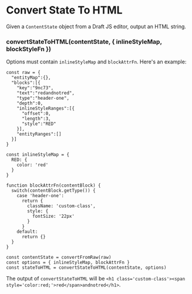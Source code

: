# Convert State To HTML

Given a `ContentState` object from a Draft JS editor, output an HTML string.

### convertStateToHTML(contentState, { inlineStyleMap, blockStyleFn })

Options must contain `inlineStyleMap` and `blockAttrFn`. Here's an example:

```
const raw = {
  "entityMap":{},
  "blocks":[{
    "key":"9nc73",
    "text":"redandnotred",
    "type":"header-one",
    "depth":0,
    "inlineStyleRanges":[{
      "offset":0,
      "length":3,
      "style":"RED"
    }],
    "entityRanges":[]
  }]
}

const inlineStyleMap = {
  RED: {
    color: 'red'
  }
}

function blockAttrFn(contentBlock) {
  switch(contentBlock.getType()) {
    case 'header-one':
      return {
        className: 'custom-class',
        style: {
          fontSize: '22px'
        }
      }
    default:
      return {}
  }
}

const contentState = convertFromRaw(raw)
const options = { inlineStyleMap, blockAttrFn }
const stateToHTML = convertStateToHTML(contentState, options)

```

The output of `convertStateToHTML` will be `<h1 class='custom-class'><span style='color:red;'>red</span>andnotred</h1>`.
